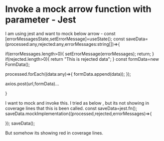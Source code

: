 
# Invoke a mock arrow function with parameter - Jest

I am using jest and want to mock below arrow -
const [errorMessagesState,setErrorMessage]=useState();
const saveData=(processed:any,rejected:any,errorMessages:string[])=>{

  if(errorMessages.length>0){
   setErrorMessage(errorMessages);
   return;
 }
 if(rejected.length>0){
   return "This is rejected data";
 }
const formData=new FormData();

 processed.forEach((data:any)=>{
   formData.append(data));
 });

 axios.post(url,formData)...

}

I want to mock and invoke this. I tried as below , but its not showing in coverage lines that this is been called.
const saveData=jest.fn();
saveData.mockImplementation((processed,rejected,errorMessages)=>{

});
saveData();

But somehow its showing red in coverage lines.

        